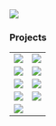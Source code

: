 <a href="https://github.com/YvesCheung">
    <img src="https://github-readme-stats.vercel.app/api?username=YvesCheung&count_private=true&include_all_commits=true&layout=compact&theme=great-gatsby"/>
</a>

<h3>
Projects
</h3>

<table>
    <tr>
        <td>
            <a href="https://github.com/YvesCheung/KChess">
                <img align="center" src="https://github-readme-stats.vercel.app/api/pin/?username=YvesCheung&repo=KChess&theme=slateorange"/>
            </a>
        </td>
        <td>
            <a href="https://github.com/YvesCheung/RollingText">
                <img align="center" src="https://github-readme-stats.vercel.app/api/pin/?username=YvesCheung&repo=RollingText&theme=slateorange"/>
            </a>
        </td>
    </tr>
    <tr>
        <td>
            <a href="https://github.com/YvesCheung/SlidableLayout">
                <img align="center" src="https://github-readme-stats.vercel.app/api/pin/?username=YvesCheung&repo=SlidableLayout&theme=slateorange"/>
            </a>
        </td>
        <td>
            <a href="https://github.com/YvesCheung/EmojiReader">
                <img align="center" src="https://github-readme-stats.vercel.app/api/pin/?username=YvesCheung&repo=EmojiReader&theme=slateorange"/>
            </a>
        </td>
    </tr>
    <tr>
        <td>
            <a href="https://github.com/YvesCheung/TouchEventBus">
                <img align="center" src="https://github-readme-stats.vercel.app/api/pin/?username=YvesCheung&repo=TouchEventBus&theme=slateorange"/>
            </a>
        </td>
        <td>
            <a href="https://github.com/YvesCheung/PageStatusTransformer">
                <img align="center" src="https://github-readme-stats.vercel.app/api/pin/?username=YvesCheung&repo=PageStatusTransformer&theme=slateorange"/>
            </a>
        </td>
    </tr>
    <tr>
        <td>
            <a href="https://github.com/YvesCheung/SVGAGlidePlugin">
                <img align="center" src="https://github-readme-stats.vercel.app/api/pin/?username=YvesCheung&repo=SVGAGlidePlugin&theme=slateorange"/>
            </a>
        </td>
        <td>
            <a href="https://github.com/YvesCheung/LiveDataToRxJava">
                <img src="https://github-readme-stats.vercel.app/api/pin/?username=YvesCheung&repo=LiveDataToRxJava&theme=slateorange"/>
            </a>
        </td>
    </tr>
    <tr>
        <td>
            <a href="https://github.com/YvesCheung/Whisper">
                <img align="center" src="https://github-readme-stats.vercel.app/api/pin/?username=YvesCheung&repo=Whisper&theme=slateorange"/>
            </a>
        </td>
    </tr>
</table>

